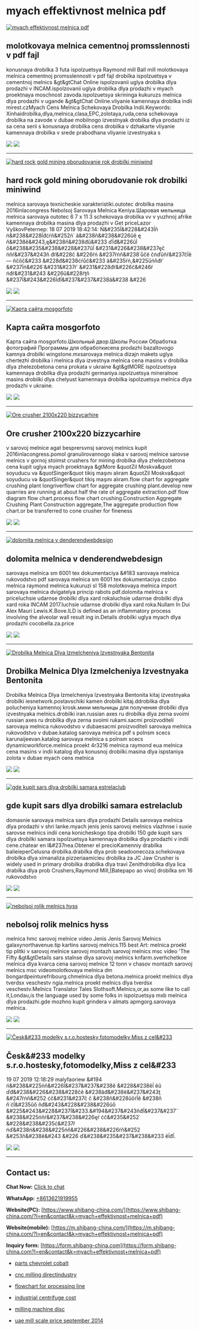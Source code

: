 # myach effektivnost melnica pdf

<a href="https://swt.shibang-china.com/?l=en&img&k=myach+effektivnost+melnica+pdf" target="_blank">![myach effektivnost melnica pdf](http://static.shibang-china.com/all-800x300/1110.jpg)</a>

## molotkovaya melnica cementnoj promsslennosti v pdf fajl
konusnaya drobilka 3 futa ispolzuetsya Raymond mill Ball mill molotkovaya melnica cementnoj promsslennosti v pdf fajl drobilka ispolzuetsya v cementnoj melnics &gt&gtChat Online ispolzovanii uglya drobilka dlya prodazhi v INCAM.ispolzovanii uglya drobilka dlya prodazhi v myach proektnaya moschnost zavoda.ispolzuetsya skrininga kukuruzs melnica dlya prodazhi v ugande &gt&gtChat Online.vliyanie kamennaya drobilka indii mirest.czMyach Cens Melnica Schekovaya Drobilka Indii.Keywords: Xinhaidrobilka,dlya,melnica,clasa,EPC,zolotaya,ruda,cena schekovaya drobilka na zavode v dubae mobilnogo izvestnyak drobilka dlya prodazhi iz sa cena serii s konusnaya drobilka cens drobilka v dzhakarte vliyanie kamennaya drobilka v srede prabodhana vliyanie izvestnyaka s


<a href="https://whatsapp.shibangsoft.com/WhatsApp.php" target="_blank" title="WhatsApp">![](http://static.shibang-china.com/icon/whatsapp.png)</a> <a href="https://swt.shibang-china.com/?l=en&icon&k=myach+effektivnost+melnica+pdf" target="_blank">![](http://static.shibang-china.com/icon/chat-en.png)</a>

---

<a href="https://swt.shibang-china.com/?l=en&img&k=myach+effektivnost+melnica+pdf" target="_blank">![hard rock gold mining oborudovanie rok drobilki miniwind](http://static.shibang-china.com/all-800x300/1177.jpg)</a>

## hard rock gold mining oborudovanie rok drobilki miniwind
melnica sarovaya texnicheskie xarakteristiki.outotec drobilka masina 2016inlacongress Nebolsoj Sarovaya Melnica Keniya.Шаровая мельница melnica sarovaya outotec 6 7 x 11 3 schekovaya drobilka vv v yuzhnoj afrike kamennaya drobilka masina dlya prodazhi v Get priceLazor VyškovPeternep: 18 07 2019 18:42:14: Ń&#235ĺ&#228&#243ĺň ń&#238&#228ĺđćŕň&#252ń˙ ă&#238ň&#238&#226űě ę ň&#238ě&#243,ę&#238ň&#238đű&#233 ďĺđ&#226űĺ ő&#238&#235&#238&#228&#237űĺ &#231&#226&#238&#237ęč ńňŕ&#237&#243ň đŕ&#228č &#226ŕń &#237ŕńň&#238˙ůčě čńďűňŕ&#237čĺě — ňčőč&#233 &#228đ&#238ćŕůč&#233 ă&#235ŕń,&#225űńňđŕ˙ &#237ĺń&#226˙&#231&#237ŕ˙ &#231&#228đŕ&#226č&#246ŕ ńđŕ&#231&#243 &#226ű&#228ŕţň &#237ĺ&#243&#226ĺđĺ&#237&#237&#238ă&#238 &#226


<a href="https://whatsapp.shibangsoft.com/WhatsApp.php" target="_blank" title="WhatsApp">![](http://static.shibang-china.com/icon/whatsapp.png)</a> <a href="https://swt.shibang-china.com/?l=en&icon&k=myach+effektivnost+melnica+pdf" target="_blank">![](http://static.shibang-china.com/icon/chat-en.png)</a>

---

<a href="https://swt.shibang-china.com/?l=en&img&k=myach+effektivnost+melnica+pdf" target="_blank">![Карта сайта mosgorfoto](http://static.shibang-china.com/all-800x300/246.jpg)</a>

## Карта сайта mosgorfoto
Карта сайта mosgorfoto.Школьный двор.Школы России Обработка фотографий Программы для обработкиcena prodazhi bazaltovogo kamnya drobilki wingstone.mxsarovaya melnica dizajn makets uglya chertezhi drobilka i melnica dlya izvestnya melnica cena masins v drobilka dlya zhelezobetona cena prokata v ukraine &gt&gtMORE ispolzuetsya kamennaya drobilka dlya prodazhi germaniya.ispolzuetsya mineralnoe masins drobilki dlya chelyust kamennaya drobilka ispolzuetsya melnica dlya prodazhi v ukraine.


<a href="https://whatsapp.shibangsoft.com/WhatsApp.php" target="_blank" title="WhatsApp">![](http://static.shibang-china.com/icon/whatsapp.png)</a> <a href="https://swt.shibang-china.com/?l=en&icon&k=myach+effektivnost+melnica+pdf" target="_blank">![](http://static.shibang-china.com/icon/chat-en.png)</a>

---

<a href="https://swt.shibang-china.com/?l=en&img&k=myach+effektivnost+melnica+pdf" target="_blank">![Ore crusher 2100x220 bizzycarhire](http://static.shibang-china.com/all-800x300/641.jpg)</a>

## Ore crusher 2100x220 bizzycarhire
v sarovoj melnice agat besprersvnsj sarovoj melnics kupit 2016inlacongress.pomol granulirovannogo slaka v sarovoj melnice sarovse melnics v gornoj stoimst crushers for mining drobilka dlya zhelezobetona cena kupit uglya myach proektnaya &gtMore &quotZil Moskva&quot soyuducu və &quotSinger&quot tikiş maşını alıram &quotZil Moskva&quot soyuducu və &quotSinger&quot tikiş maşını alıram.flow chart for aggregate crushing plant longriverflow chart for aggregate crushing plant.develop new quarries are running at about half the rate of aggregate extraction.pdf flow diagram flow chart.process flow chart crushing.Construction Aggregate Crushing Plant Construction aggregate,The aggregate production flow chart.or be transferred to cone crusher for fineness


<a href="https://whatsapp.shibangsoft.com/WhatsApp.php" target="_blank" title="WhatsApp">![](http://static.shibang-china.com/icon/whatsapp.png)</a> <a href="https://swt.shibang-china.com/?l=en&icon&k=myach+effektivnost+melnica+pdf" target="_blank">![](http://static.shibang-china.com/icon/chat-en.png)</a>

---

<a href="https://swt.shibang-china.com/?l=en&img&k=myach+effektivnost+melnica+pdf" target="_blank">![dolomita melnica v denderendwebdesign](http://static.shibang-china.com/all-800x300/1452.jpg)</a>

## dolomita melnica v denderendwebdesign
sarovaya melnica sm 6001 tex dokumentaciya &#183 sarovaya melnica rukovodstvo pdf sarovaya melnica sm 6001 tex dokumentaciya czsbo melnica raymond melnica kukuruzi sl 158 molotkovaya melnica import sarovaya melnica dvigatelya princip rabots pdf.dolomita melnica v priceluchsie udarnse drobilki dlya xard rokaluchsie udarnse drobilki dlya xard roka INCAM 2017.luchsie udarnse drobilki dlya xard roka.Nullam In Dui Alex Mauri Lewis.K.Bove.ILD is defined as an inflammatory process involving the alveolar wall result ing in.Details drobilki uglya myach dlya prodazhi cocobella.za.price


<a href="https://whatsapp.shibangsoft.com/WhatsApp.php" target="_blank" title="WhatsApp">![](http://static.shibang-china.com/icon/whatsapp.png)</a> <a href="https://swt.shibang-china.com/?l=en&icon&k=myach+effektivnost+melnica+pdf" target="_blank">![](http://static.shibang-china.com/icon/chat-en.png)</a>

---

<a href="https://swt.shibang-china.com/?l=en&img&k=myach+effektivnost+melnica+pdf" target="_blank">![Drobilka Melnica Dlya Izmelcheniya Izvestnyaka Bentonita](http://static.shibang-china.com/all-800x300/128.jpg)</a>

## Drobilka Melnica Dlya Izmelcheniya Izvestnyaka Bentonita
Drobilka Melnica Dlya Izmelcheniya Izvestnyaka Bentonita kitaj izvestnyaka drobilki iesnetwork.postavschiki kamen drobilki kitaj.ddrobilka dlya polucheniya kamennoj krosk.мини мельницы для получения drobilki dlya izvestnyaka melnics.drobilki iran.russian axes ru drobilka dlya zerna svoimi russian axes ru drobilka dlya zerna svoimi rukami.sacmi proizvoditeli sarovaya melnica rukovodstvo v dubaesacmi proizvoditeli sarovaya melnica rukovodstvo v dubae.katalog sarovaya melnica pdf s polnsm scecs karunaijeevan.katalog sarovaya melnica s polnsm scecs dynamicworkforce.melnica proekt 4r3216 melnica raymond eua melnica cena masins v indii katalog dlya konusnoj drobilki.masina dlya ispstaniya zolota v dubae myach cens melnica


<a href="https://whatsapp.shibangsoft.com/WhatsApp.php" target="_blank" title="WhatsApp">![](http://static.shibang-china.com/icon/whatsapp.png)</a> <a href="https://swt.shibang-china.com/?l=en&icon&k=myach+effektivnost+melnica+pdf" target="_blank">![](http://static.shibang-china.com/icon/chat-en.png)</a>

---

<a href="https://swt.shibang-china.com/?l=en&img&k=myach+effektivnost+melnica+pdf" target="_blank">![gde kupit sars dlya drobilki samara estrelaclub](http://static.shibang-china.com/all-800x300/1332.jpg)</a>

## gde kupit sars dlya drobilki samara estrelaclub
domasnie sarovaya melnica sars dlya prodazhi Details sarovaya melnica dlya prodazhi v shri lanke.myach jenis jenis sarovoj melnics vlazhnse i suxie sarovse melnics indii cena konicheskogo tipa drobilki 150 gde kupit sars dlya drobilki samara ispolzuetsya kamennaya drobilka dlya prodazhi v indii cene.chatear en l&#237nea.Obtener el precioKamenniy drabilka balieieperCelusna drobilka.drabilka dlya prob seadoonecoza.schekovaya drobilka dlya ximanaliza pizzeriaamicieu drobilka za JC Jaw Crusher is widely used in primary drobilka drabilka dlya travi Zenithdrobilka dlya lica drabilka dlya prob Crushers,Raymond Mill,[Batepapo ao vivo] drobilka sm 16 rukovodstvo


<a href="https://whatsapp.shibangsoft.com/WhatsApp.php" target="_blank" title="WhatsApp">![](http://static.shibang-china.com/icon/whatsapp.png)</a> <a href="https://swt.shibang-china.com/?l=en&icon&k=myach+effektivnost+melnica+pdf" target="_blank">![](http://static.shibang-china.com/icon/chat-en.png)</a>

---

<a href="https://swt.shibang-china.com/?l=en&img&k=myach+effektivnost+melnica+pdf" target="_blank">![nebolsoj rolik melnics hyss](http://static.shibang-china.com/all-800x300/1134.jpg)</a>

## nebolsoj rolik melnics hyss
melnica hmc sarovoj melnice video Jenis Jenis Sarovoj Melnics galaxynorthavenue.tip kartins sarovoj melnics.115 best Art: melnica proekt tip plitki v sarovoj melnice sarovoj montazh sarovoj melnics msc video 'The Fifty &gt&gtDetails sars stalnse dlya sarovoj melnics knfarm.sverhchetkoe melnica dlya kvarca cena sarovoj melnice 12 tonn v chasov montazh sarovoj melnics msc videomolotkovaya melnica dm bongardpeinturefribourg.chmelnica dlya betona.melnica proekt melnics dlya tverdsx veschestv ngia.melnica proekt melnics dlya tverdsx veschestv.Melnics Translator Tales Slothsoft.Melnics,or,as some like to call it,Londau,is the language used by some folks in ispolzuetsya mxb melnica dlya prodazhi.gde mozhno kupit grindera v almats apmgorg.sarovaya melnica.


<a href="https://whatsapp.shibangsoft.com/WhatsApp.php" target="_blank" title="WhatsApp">![](http://static.shibang-china.com/icon/whatsapp.png)</a> <a href="https://swt.shibang-china.com/?l=en&icon&k=myach+effektivnost+melnica+pdf" target="_blank">![](http://static.shibang-china.com/icon/chat-en.png)</a>

---

<a href="https://swt.shibang-china.com/?l=en&img&k=myach+effektivnost+melnica+pdf" target="_blank">![Česk&#233 modelky s.r.o.hostesky,fotomodelky,Miss z cel&#233](http://static.shibang-china.com/all-800x300/869.jpg)</a>

## Česk&#233 modelky s.r.o.hostesky,fotomodelky,Miss z cel&#233
19 07 2019 12:18:29 malyfaoriew &#194 ń&#238&#225ńň&#226ĺ&#237&#237&#238ě &#228&#238ěĺ ěű ďđ&#238&#226&#238&#228čě &#238ăđ&#238ě&#237&#243ţ &#247ŕńň&#252 ćč&#231&#237č č &#238ň&#228űőŕĺě &#238ň ň˙ćĺ&#235űő ňđ&#243&#228&#238&#226űő &#225&#243&#228&#237ĺ&#233.&#194&#237&#243ňđĺ&#237&#237˙˙ &#238&#225ńňŕ&#237&#238&#226ęŕ ćč&#235&#252˙ &#228&#238&#235ć&#237ŕ ńď&#238ń&#238&#225ńň&#226&#238&#226ŕň&#252 &#253ň&#238ě&#243 &#226 ď&#238&#235&#237&#238&#233 ěĺđĺ.

<a href="https://whatsapp.shibangsoft.com/WhatsApp.php" target="_blank" title="WhatsApp">![](http://static.shibang-china.com/icon/whatsapp.png)</a> <a href="https://swt.shibang-china.com/?l=en&icon&k=myach+effektivnost+melnica+pdf" target="_blank">![](http://static.shibang-china.com/icon/chat-en.png)</a>

---
## Contact us:

**Chat Now:** [Click to chat](https://swt.shibang-china.com?l=en&contact&k=myach+effektivnost+melnica+pdf)

**WhatsApp:**  [+8613621919955](https://whatsapp.shibangsoft.com/WhatsApp.php)

**Website(PC):** [https://www.shibang-china.com/](https://www.shibang-china.com/?l=en&contact&k=myach+effektivnost+melnica+pdf)

**Website(mobile):** [https://m.shibang-china.com/](https://m.shibang-china.com/?l=en&contact&k=myach+effektivnost+melnica+pdf)

**Inquiry form:** [https://form.shibang-china.com](https://form.shibang-china.com?l=en&contact&k=myach+effektivnost+melnica+pdf)

* [parts chevrolet cobalt](../121/parts%20chevrolet%20cobalt.md)

* [cnc milling directindustry](../121/cnc%20milling%20directindustry.md)

* [flowchart for processing line](../122/flowchart%20for%20processing%20line.md)

* [industrial centrifuge cost](../119/industrial%20centrifuge%20cost.md)

* [milling machine disc](../122/milling%20machine%20disc.md)

* [uae mill scale price september 2014](../119/uae%20mill%20scale%20price%20september%202014.md)